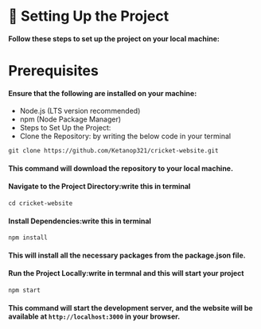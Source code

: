 # 🚀 Setting Up the Project
#### Follow these steps to set up the project on your local machine:

# Prerequisites
#### Ensure that the following are installed on your machine:

- Node.js (LTS version recommended)
- npm (Node Package Manager)
- Steps to Set Up the Project:
- Clone the Repository: by writing the below code in your terminal
```
git clone https://github.com/Ketanop321/cricket-website.git 
```
#### This command will download the repository to your local machine.

#### Navigate to the Project Directory:write this in terminal
```
cd cricket-website
```
#### Install Dependencies:write this in terminal
```
npm install
```
#### This will install all the necessary packages from the package.json file.

#### Run the Project Locally:write in termnal and this will start your project
```
npm start
```
#### This command will start the development server, and the website will be available at `http://localhost:3000` in your browser.
